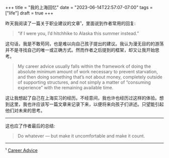+++
title = "我的上海回忆"
date = "2023-06-14T22:57:07-07:00"
tags = ["life"]
draft = true
+++

昨天我阅读了一篇关于职业建议的文章¹，里面说到作者常用的回复:

> “if I were you, I’d hitchhike to Alaska this summer instead.”

这句话，我是不敢苟同，也是难以向自己孩子提出的建议。我认为漫无目的的游荡并不是寻找自己的唯一或正确方式。然而作者之后提到的框架，却又让我开始思考。

> My career advice usually falls within the framework of doing the absolute minimum amount of work necessary to prevent starvation, and then doing something that’s not about money, completely outside of supporting structures, and not simply a matter of “consuming experience” with the remaining available time.

这让我想起了自己在上海实习的经历。不经意间，我也许也经历过这样的体验。想到这里，我也许应该写一篇文章来记录下来，以便将来向孩子们讲述。只望能引起他们对未来的思考。

---

这也应了作者最后的总结:

> Do whatever — but make it uncomfortable and make it count.

---

¹ [Career Advice](https://moxie.org/2013/01/07/career-advice.html)
